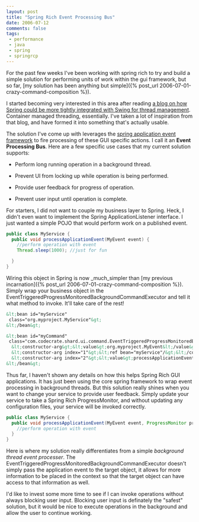 ```yaml
---
layout: post
title: "Spring Rich Event Processing Bus"
date: 2006-07-12
comments: false
tags:
 - performance
 - java
 - spring
 - springrcp
---
```


For the past few weeks I've been working with spring rich to try and build a simple solution for performing units of work within the gui framework, but so far, [my solution has been anything but simple]({% post_url 2006-07-01-crazy-command-composition %}).



I started becoming very interested in this area after reading [a blog on how Spring could be more tightly integrated with Swing for thread management](http://www.ditchnet.org/wp/2005/06/05/remedial-spring-rcp-episode-2-targetableactioncommands-and-the-edt/). Container managed threading, essentially. I've taken a lot of inspiration from that blog, and have formed it into something that's actually usable.



The solution I've come up with leverages the [spring application event framework](http://static.springframework.org/spring/docs/2.0.x/reference/beans.html#context-functionality-events) to fire processing of these GUI specific actions. I call it an **Event Processing Bus**. Here are a few specific use cases that my current solution supports:




  - Perform long running operation in a background thread.


  - Prevent UI from locking up while operation is being performed.


  - Provide user feedback for progress of operation.


  - Prevent user input until operation is complete.




For starters, I did not want to couple my business layer to Spring. Heck, I didn't even want to implement the Spring ApplicationListener interface. I just wanted a simple POJO that would perform work on a published event.



```java
public class MyService {
  public void processApplicationEvent(MyEvent event) {
    //perform operation with event
    Thread.sleep(1000); //just for fun

  }
}

```



Wiring this object in Spring is now _much_simpler than [my previous incarnation]({% post_url 2006-07-01-crazy-command-composition %}). Simply wrap your business object in the EventTriggeredProgressMonitoredBackgroundCommandExecutor and tell it what method to invoke. It'll take care of the rest!



```xml
&lt;bean id="myService"
 class="org.myproject.MyService"&gt;
&lt;/bean&gt;

&lt;bean id="myCommand"
 class="com.codecrate.shard.ui.command.EventTriggeredProgressMonitoredBackgroundCommandExecutor"&gt;
  &lt;constructor-arg&gt;&lt;value&gt;org.myproject.MyEvent&lt;/value&gt;&lt;/constructor-arg&gt;
  &lt;constructor-arg index="1"&gt;&lt;ref bean="myService"/&gt;&lt;/constructor-arg&gt;
  &lt;constructor-arg index="2"&gt;&lt;value&gt;processApplicationEvent&lt;/value&gt;&lt;/constructor-arg&gt;
&lt;/bean&gt;
```



Thus far, I haven't shown any details on how this helps Spring Rich GUI applications. It has just been using the core spring framework to wrap event processing in background threads. But this solution really shines when you want to change your service to provide user feedback. Simply update your service to take a Spring Rich ProgressMonitor, and without updating any configuration files, your service will be invoked correctly.



```java
public class MyService {
  public void processApplicationEvent(MyEvent event, ProgressMonitor progressMonitor) {
    //perform operation with event
  }
}

```



Here is where my solution really differentiates from a simple _background thread event processer_. The EventTriggeredProgressMonitoredBackgroundCommandExecutor doesn't simply pass the application event to the target object, it allows for more information to be placed in the context so that the target object can have access to that information as well.



I'd like to invest some more time to see if I can invoke operations without always blocking user input. Blocking user input is definately the "safest" solution, but it would be nice to execute operations in the background and allow the user to continue working.

